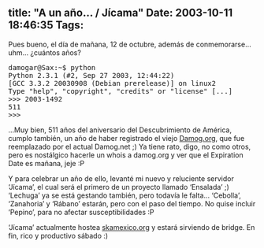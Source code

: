 title: "A un año... / Jícama"
Date: 2003-10-11 18:46:35
Tags: 
---
<p>Pues bueno, el día de mañana, 12 de octubre, además de conmemorarse&#8230; uhm&#8230; ¿cuántos años?
</p>
<pre>damogar@Sax:~$ python
Python 2.3.1 (#2, Sep 27 2003, 12:44:22)
[GCC 3.3.2 20030908 (Debian prerelease)] on linux2
Type "help", "copyright", "credits" or "license" [...]
&gt;&gt;&gt; 2003-1492
511
&gt;&gt;&gt;</pre>
<p>
&#8230;Muy bien, 511 años del aniversario del Descubrimiento de América, cumplo también, un año de haber registrado el viejo <a href="http://web.archive.org/web/20031017200540/http://www.damog.org/">Damog.org</a>, que fue reemplazado por el actual Damog.net ;) Ya tiene rato, digo, no como otros, pero es nostálgico hacerle un whois a damog.org y ver que el Expiration Date es mañana, jeje :P

Y para celebrar un año de ello, levanté mi nuevo y reluciente servidor &#8216;Jícama&#8217;, el cual será el primero de un proyecto llamado &#8216;Ensalada&#8217; ;) &#8216;Lechuga&#8217; ya se está gestando también, pero todavía le falta&#8230; &#8216;Cebolla&#8217;, &#8216;Zanahoria&#8217; y &#8216;Rábano&#8217; estarán, pero con el paso del tiempo. No quise incluir &#8216;Pepino&#8217;, para no afectar susceptibilidades :P

&#8216;Jícama&#8217; actualmente hostea <a href="http://web.archive.org/web/20031017200540/http://www.skamexico.org/">skamexico.org</a> y estará sirviendo de bridge. En fin, rico y productivo sábado :) </p>
